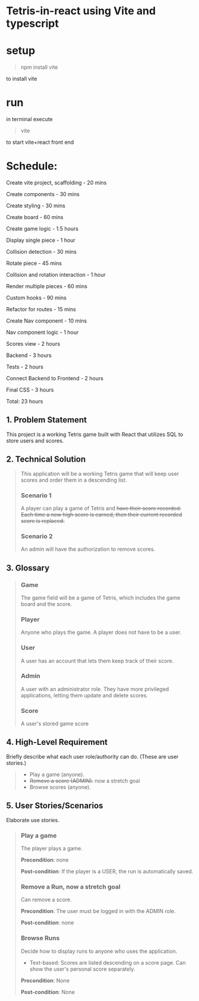 # Tetris-in-react using Vite and typescript

# setup 
> npm install vite
>
to install vite

# run
in terminal execute
> vite
> 
to start vite+react front end

# Schedule:

Create vite project, scaffolding - 20 mins

Create components - 30 mins

Create styling - 30 mins

Create board - 60 mins

Create game logic - 1.5 hours

Display single piece -  1 hour

Collision detection - 30 mins

Rotate piece - 45 mins

Collision and rotation interaction - 1 hour

Render multiple pieces - 60 mins

Custom hooks - 90 mins

Refactor for routes - 15 mins

Create Nav component - 10 mins

Nav component logic -  1 hour

Scores view - 2 hours

Backend - 3 hours

Tests - 2 hours

Connect Backend to Frontend - 2 hours

Final CSS - 3 hours

Total: 23 hours 

## 1. Problem Statement

This project is a working Tetris game built with React that utilizes SQL to store users and scores.

## 2. Technical Solution

> This application will be a working Tetris game that will keep user scores and order them in a descending list. 
> 
> ### Scenario 1
> A player can play a game of Tetris and ~~have their score recorded. Each time a new high score is earned, then their current recorded score is replaced.~~
> 
> ### Scenario 2
> An admin will have the authorization to remove scores.

## 3. Glossary

> ### Game
> The game field will be a game of Tetris, which includes the game board and the score.
> ### Player
> Anyone who plays the game. A player does not have to be a user.
> ### User
> A user has an account that lets them keep track of their score.
> ### Admin
> A user with an administrator role. They have more privileged applications, letting them update and delete scores.
> ### Score
> A user's stored game score

## 4. High-Level Requirement

Briefly describe what each user role/authority can do. (These are user stories.)

> - Play a game (anyone).
> - ~~Remove a score (ADMIN).~~ now a stretch goal
> - Browse scores (anyone).

## 5. User Stories/Scenarios

Elaborate use stories.

> ### Play a game
> 
> The player plays a game.
> 
> 
> **Precondition**: none
> 
> **Post-condition**: If the player is a USER, the run is automatically saved.
> 
> ### Remove a Run, now a stretch goal
> 
> Can remove a score.
> 
> **Precondition**: The user must be logged in with the ADMIN role.
> 
> **Post-condition**: none
> 
> ### Browse Runs
> 
> Decide how to display runs to anyone who uses the application.
> 
> - Text-based: Scores are listed descending on a score page. Can show the user's personal score separately.
> 
> **Precondition**: None
> 
> **Post-condition**: None
